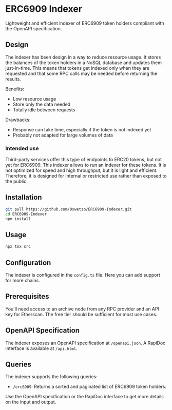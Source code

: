 # ERC6909 Indexer

Lightweight and efficient indexer of ERC6909 token holders compliant with the OpenAPI specification.

## Design

The indexer has been design in a way to reduce resource usage.
It stores the balances of the token holders in a NoSQL database and updates them just-in-time.
This means that tokens get indexed only when they are requested and that some RPC calls may be needed before returning the results.

Benefits:

-   Low resource usage
-   Store only the data needed
-   Totally idle between requests

Drawbacks:

-   Response can take time, especially if the token is not indexed yet
-   Probably not adapted for large volumes of data

### Intended use

Third-party services offer this type of endpoints fo ERC20 tokens, but not yet for ERC6909.
This indexer allows to run an indexer for these tokens.
It is not optimized for speed and high throughput, but it is light and efficient.
Therefore, it is designed for internal or restricted use rather than exposed to the public.

## Installation

```bash
git pull https://github.com/0xwetzo/ERC6909-Indexer.git
cd ERC6909-Indexer
npm install
```

## Usage

```bash
npx tsx src
```

## Configuration

The indexer is configured in the `config.ts` file.
Here you can add support for more chains.

## Prerequisites

You'll need access to an archive node from any RPC provider and an API key for Etherscan.
The free tier should be sufficient for most use cases.

## OpenAPI Specification

The indexer exposes an OpenAPI specification at `/openapi.json`.
A RapiDoc interface is available at `/api.html`.

## Queries

The indexer supports the following queries:

-   `/erc6909`: Returns a sorted and paginated list of ERC6909 token holders.

Use the OpenAPI specification or the RapiDoc interface to get more details on the input and output.
